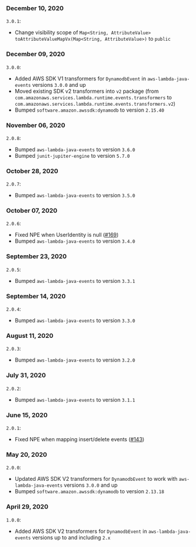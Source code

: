 ### December 10, 2020
`3.0.1`:
- Change visibility scope of `Map<String, AttributeValue> toAttributeValueMapVx(Map<String, AttributeValue>)` to `public`

### December 09, 2020
`3.0.0`:
- Added AWS SDK V1 transformers for `DynamodbEvent` in `aws-lambda-java-events` versions `3.0.0` and up
- Moved existing SDK v2 transformers into `v2` package (from `com.amazonaws.services.lambda.runtime.events.transformers` to `com.amazonaws.services.lambda.runtime.events.transformers.v2`)
- Bumped `software.amazon.awssdk:dynamodb` to version `2.15.40`

### November 06, 2020
`2.0.8`:
- Bumped `aws-lambda-java-events` to version `3.6.0`
- Bumped `junit-jupiter-engine` to version `5.7.0`

### October 28, 2020
`2.0.7`:
- Bumped `aws-lambda-java-events` to version `3.5.0`

### October 07, 2020
`2.0.6`:
- Fixed NPE when UserIdentity is null ([#169](https://github.com/aws/aws-lambda-java-libs/pull/169))
- Bumped `aws-lambda-java-events` to version `3.4.0`

### September 23, 2020
`2.0.5`:
- Bumped `aws-lambda-java-events` to version `3.3.1`

### September 14, 2020
`2.0.4`:
- Bumped `aws-lambda-java-events` to version `3.3.0`

### August 11, 2020
`2.0.3`:
- Bumped `aws-lambda-java-events` to version `3.2.0`

### July 31, 2020
`2.0.2`:
- Bumped `aws-lambda-java-events` to version `3.1.1`

### June 15, 2020
`2.0.1`:
- Fixed NPE when mapping insert/delete events ([#143](https://github.com/aws/aws-lambda-java-libs/pull/143))

### May 20, 2020
`2.0.0`:
- Updated AWS SDK V2 transformers for `DynamodbEvent` to work with `aws-lambda-java-events` versions `3.0.0` and up
- Bumped `software.amazon.awssdk:dynamodb` to version `2.13.18`

### April 29, 2020
`1.0.0`:
- Added AWS SDK V2 transformers for `DynamodbEvent` in `aws-lambda-java-events` versions up to and including `2.x`
